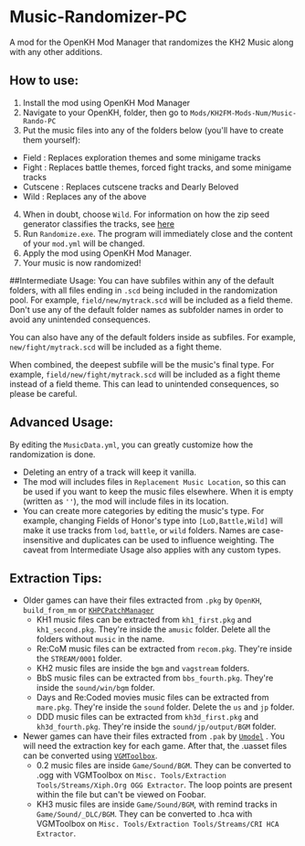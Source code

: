 # Music-Randomizer-PC
A mod for the OpenKH Mod Manager that randomizes the KH2 Music along with any other additions.

## How to use:
1. Install the mod using OpenKH Mod Manager
2. Navigate to your OpenKH, folder, then go to `Mods/KH2FM-Mods-Num/Music-Rando-PC`
3. Put the music files into any of the folders below (you'll have to create them yourself):
  - Field : Replaces exploration themes and some minigame tracks
  - Fight : Replaces battle themes, forced fight tracks, and some minigame tracks
  - Cutscene : Replaces cutscene tracks and Dearly Beloved
  - Wild : Replaces any of the above
4. When in doubt, choose `Wild`. For information on how the zip seed generator classifies the tracks, see [here](https://github.com/tommadness/KH2Randomizer/blob/master/Module/randomBGM.py)
5. Run `Randomize.exe`. The program will immediately close and the content of your `mod.yml` will be changed.
6. Apply the mod using OpenKH Mod Manager.
7. Your music is now randomized!

##Intermediate Usage:
You can have subfiles within any of the default folders, with all files ending in `.scd` being included in the randomization pool. For example, `field/new/mytrack.scd` will be included as a field theme. Don't use any of the default folder names as subfolder names in order to avoid any unintended consequences.

You can also have any of the default folders inside as subfiles. For example, `new/fight/mytrack.scd` will be included as a fight theme.

When combined, the deepest subfile will be the music's final type. For example, `field/new/fight/mytrack.scd` will be included as a fight theme instead of a field theme. This can lead to unintended consequences, so please be careful.

## Advanced Usage:
By editing the `MusicData.yml`, you can greatly customize how the randomization is done.
- Deleting an entry of a track will keep it vanilla.
- The mod will includes files in `Replacement Music Location`, so this can be used if you want to keep the music files elsewhere. When it is empty (written as `''`), the mod will include files in its location.
- You can create more categories by editing the music's type. For example, changing Fields of Honor's type into `[LoD,Battle,Wild]` will make it use tracks from `lod`, `battle`, or `wild` folders. Names are case-insensitive and duplicates can be used to influence weighting. The caveat from Intermediate Usage also applies with any custom types.

## Extraction Tips:
- Older games can have their files extracted from `.pkg` by `OpenKH`, `build_from_mm` or [`KHPCPatchManager`](https://github.com/AntonioDePau/KHPCPatchManager/releases)
  - KH1 music files can be extracted from `kh1_first.pkg` and `kh1_second.pkg`. They're inside the `amusic` folder. Delete all the folders without `music` in the name.
  - Re:CoM music files can be extracted from `recom.pkg`. They're inside the `STREAM/0001` folder.
  - KH2 music files are inside the `bgm` and `vagstream` folders.
  - BbS music files can be extracted from `bbs_fourth.pkg`. They're inside the `sound/win/bgm` folder.
  - Days and Re:Coded movies music files can be extracted from `mare.pkg`. They're inside the `sound` folder. Delete the `us` and `jp` folder.
  - DDD music files can be extracted from `kh3d_first.pkg` and `kh3d_fourth.pkg`. They're inside the `sound/jp/output/BGM` folder.
- Newer games can have their files extracted from `.pak` by [`Umodel`](https://www.gildor.org/en/projects/umodel) . You will need the extraction key for each game. After that, the .uasset files can be converted using [`VGMToolbox`](https://sourceforge.net/projects/vgmtoolbox/).
  - 0.2 music files are inside `Game/Sound/BGM`. They can be converted to .ogg with VGMToolbox on `Misc. Tools/Extraction Tools/Streams/Xiph.Org OGG Extractor`. The loop points are present within the file but can't be viewed on Foobar.
  - KH3 music files are inside `Game/Sound/BGM`, with remind tracks in `Game/Sound/_DLC/BGM`. They can be converted to .hca with VGMToolbox on `Misc. Tools/Extraction Tools/Streams/CRI HCA Extractor`.
